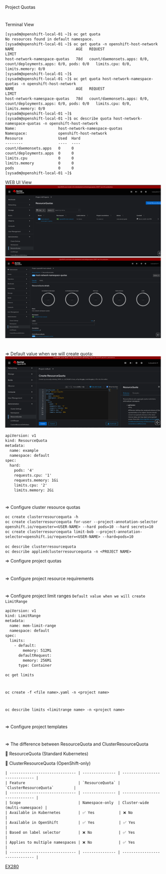 

Project Quotas

#
Terminal View

    [sysadm@openshift-local-01 ~]$ oc get quota
    No resources found in default namespace.
    [sysadm@openshift-local-01 ~]$ oc get quota -n openshift-host-network
    NAME                            AGE   REQUEST                                                              LIMIT
    host-network-namespace-quotas   78d   count/daemonsets.apps: 0/0, count/deployments.apps: 0/0, pods: 0/0   limits.cpu: 0/0, limits.memory: 0/0
    [sysadm@openshift-local-01 ~]$ 
    [sysadm@openshift-local-01 ~]$ oc get quota host-network-namespace-quotas -n openshift-host-network
    NAME                            AGE   REQUEST                                                              LIMIT
    host-network-namespace-quotas   78d   count/daemonsets.apps: 0/0, count/deployments.apps: 0/0, pods: 0/0   limits.cpu: 0/0, limits.memory: 0/0
    [sysadm@openshift-local-01 ~]$ 
    [sysadm@openshift-local-01 ~]$ oc describe quota host-network-namespace-quotas -n openshift-host-network
    Name:                   host-network-namespace-quotas
    Namespace:              openshift-host-network
    Resource                Used  Hard
    --------                ----  ----
    count/daemonsets.apps   0     0
    count/deployments.apps  0     0
    limits.cpu              0     0
    limits.memory           0     0
    pods                    0     0
    [sysadm@openshift-local-01 ~]$ 

WEB UI View
![Photo](https://github.com/Adrianhein/My_ex280_preparation/blob/main/images/ResourceQuota.png)
![Photo](https://github.com/Adrianhein/My_ex280_preparation/blob/main/images/ResourceQuota_1.png)

#
#
=> Default value when we will create quota:
![Photo](https://github.com/Adrianhein/My_ex280_preparation/blob/main/images/create%20quota%20default%20value.png)


    apiVersion: v1
    kind: ResourceQuota
    metadata:
      name: example
      namespace: default
    spec:
      hard:
        pods: '4'
        requests.cpu: '1'
        requests.memory: 1Gi
        limits.cpu: '2'
        limits.memory: 2Gi

#
#
 =>   Configure cluster resource quotas

    oc create clusterresourcequota -h
    oc create clusterresourcequota for-user --project-annotation-selector openshift.io/requester=<USER-NAME> --hard pods=10 --hard secrets=10
    oc create clusterresourcequota limit-bob --project-annotation-selector=openshift.io/requester=<USER-NAME> --hard=pods=10

    oc describe clusterresourcequota
    oc describe appliedclusterresourcequota -n <PROJECT NAME>


 =>   Configure project quotas
 #
 =>   Configure project resource requirements
 #
=>   Configure project limit ranges
`Default value when we will create LimitRange`

    apiVersion: v1
    kind: LimitRange
    metadata:
      name: mem-limit-range
      namespace: default
    spec:
      limits:
        - default:
            memory: 512Mi
          defaultRequest:
            memory: 256Mi
          type: Container

   `oc get limits`
   #
   `oc create -f <file name>.yaml -n <project name>`
   #
   `oc describe limits <limitrange name> -n <project name>`
 
 #
 =>   Configure project templates
#
=> The difference between ResourceQuota and ClusterResourceQuota 

🔹 ResourceQuota (Standard Kubernetes)

🔸 ClusterResourceQuota (OpenShift-only)

    | ------------------------------ | --------------- | ------------------------------ |
    | Feature                        | `ResourceQuota` | `ClusterResourceQuota`         |
    | ------------------------------ | --------------- | ------------------------------ |
    | Scope                          | Namespace-only  | Cluster-wide (multi-namespace) |
    | Available in Kubernetes        | ✅ Yes           | ❌ No                         |
    | Available in OpenShift         | ✅ Yes           | ✅ Yes                        |
    | Based on label selector        | ❌ No            | ✅ Yes                        |
    | Applies to multiple namespaces | ❌ No            | ✅ Yes                        |
    | ------------------------------ | --------------- | ------------------------------ |


[EX280](https://www.redhat.com/en/services/training/red-hat-certified-openshift-administrator-exam?section=objectives)

